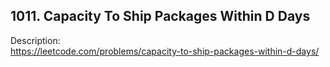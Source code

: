 ## 1011. Capacity To Ship Packages Within D Days

Description:  
https://leetcode.com/problems/capacity-to-ship-packages-within-d-days/